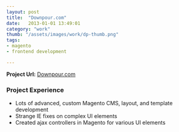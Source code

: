 ```yaml
---
layout: post
title:  "Downpour.com"
date:   2013-01-01 13:49:01
category: "work"
thumb: "/assets/images/work/dp-thumb.png"
tags:
- magento
- frontend development

---
```


**Project Url:** [Downpour.com](http://Downpour.com)

### Project Experience

- Lots of advanced, custom Magento CMS, layout, and template development
- Strange IE fixes on complex UI elements
- Created ajax controllers in Magento for various UI elements
